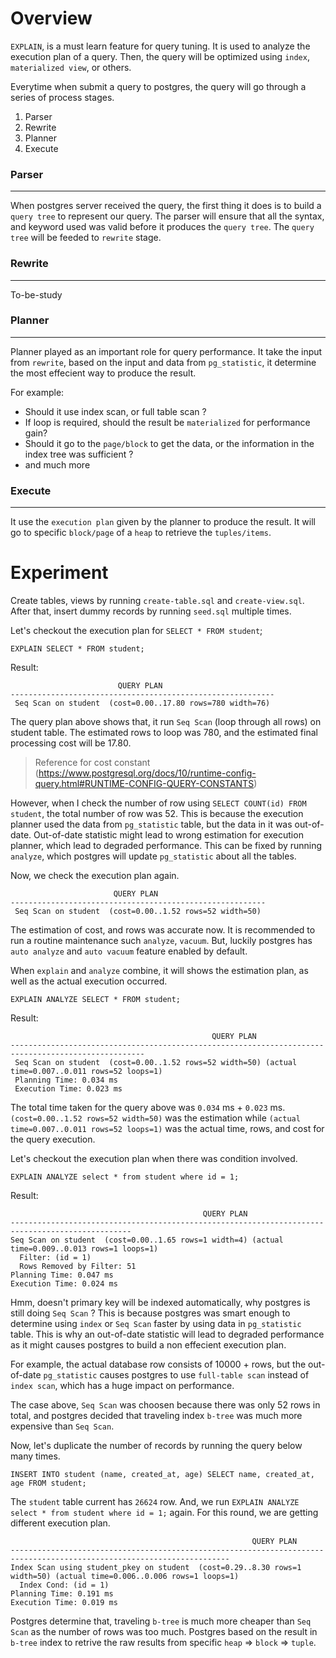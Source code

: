 # Overview
`EXPLAIN`, is a must learn feature for query tuning. It is used to analyze the execution plan of a query. Then, the query will be optimized using `index`, `materialized view`, or others.

Everytime when submit a query to postgres, the query will go through a series of process stages.

1. Parser
2. Rewrite
3. Planner
4. Execute

### Parser
---
When postgres server received the query, the first thing it does is to build a `query tree` to represent our query. The parser will ensure that all the syntax, and keyword used was valid before it produces the `query tree`. The `query tree` will be feeded to `rewrite` stage.

### Rewrite
---
To-be-study

### Planner
---
Planner played as an important role for query performance. It take the input from `rewrite`, based on the input and data from `pg_statistic`, it determine the most effecient way to produce the result.

For example:
- Should it use index scan, or full table scan ?
- If loop is required, should the result be `materialized` for performance gain?
- Should it go to the `page/block` to get the data, or the information in the index tree was sufficient ?
- and much more

### Execute
---
It use the `execution plan` given by the planner to produce the result. It will go to specific `block/page` of a `heap` to retrieve the `tuples/items`.

# Experiment
Create tables, views by running `create-table.sql` and `create-view.sql`. After that, insert dummy records by running `seed.sql` multiple times.

Let's checkout the execution plan for `SELECT * FROM student`;
```
EXPLAIN SELECT * FROM student;
```
Result: 
```
                        QUERY PLAN                         
-----------------------------------------------------------
 Seq Scan on student  (cost=0.00..17.80 rows=780 width=76)
 ```
 The query plan above shows that, it run `Seq Scan` (loop through all rows) on student table. The estimated rows to loop was 780, and the estimated final processing cost will be 17.80.
 > Reference for cost constant (https://www.postgresql.org/docs/10/runtime-config-query.html#RUNTIME-CONFIG-QUERY-CONSTANTS)

However, when I check the number of row using `SELECT COUNT(id) FROM student`, the total number of row was 52. This is because the execution planner used the data from `pg_statistic` table, but the data in it was out-of-date. Out-of-date statistic might lead to wrong estimation for execution planner, which lead to degraded performance. This can be fixed by running `analyze`, which postgres will update `pg_statistic` about all the tables. 

Now, we check the execution plan again.
```
                       QUERY PLAN                        
---------------------------------------------------------
 Seq Scan on student  (cost=0.00..1.52 rows=52 width=50)
```
The estimation of cost, and rows was accurate now. It is recommended to run a routine maintenance such `analyze`, `vacuum`. But, luckily postgres has `auto analyze` and `auto vacuum` feature enabled by default.

When `explain` and `analyze` combine, it will shows the estimation plan, as well as the actual execution occurred.
```
EXPLAIN ANALYZE SELECT * FROM student;
```
Result:
```
                                             QUERY PLAN                                             
----------------------------------------------------------------------------------------------------
 Seq Scan on student  (cost=0.00..1.52 rows=52 width=50) (actual time=0.007..0.011 rows=52 loops=1)
 Planning Time: 0.034 ms
 Execution Time: 0.023 ms
 ```
 The total time taken for the query above was `0.034` ms + `0.023` ms. `(cost=0.00..1.52 rows=52 width=50)` was the estimation while `(actual time=0.007..0.011 rows=52 loops=1)` was the actual time, rows, and cost for the query execution.

 Let's checkout the execution plan when there was condition involved.
 ```
 EXPLAIN ANALYZE select * from student where id = 1;
 ```
 Result:
 ```
                                            QUERY PLAN                                            
-------------------------------------------------------------------------------------------------
 Seq Scan on student  (cost=0.00..1.65 rows=1 width=4) (actual time=0.009..0.013 rows=1 loops=1)
   Filter: (id = 1)
   Rows Removed by Filter: 51
 Planning Time: 0.047 ms
 Execution Time: 0.024 ms
 ```
 Hmm, doesn't primary key will be indexed automatically, why postgres is still doing `Seq Scan` ? This is because postgres was smart enough to determine using `index` or `Seq Scan` faster by using data in `pg_statistic` table. This is why an out-of-date statistic will lead to degraded performance as it might causes postgres to build a non effecient execution plan. 

 For example, the actual database row consists of 10000 + rows, but the out-of-date `pg_statistic` causes postgres to use `full-table scan` instead of `index scan`, which has a huge impact on performance.
 
 The case above, `Seq Scan` was choosen because there was only 52 rows in total, and postgres decided that traveling index `b-tree` was much more expensive than `Seq Scan`.

 Now, let's duplicate the number of records by running the query below many times.
 ```
 INSERT INTO student (name, created_at, age) SELECT name, created_at, age FROM student;
 ```
 The `student` table current has `26624` row. And, we run `EXPLAIN ANALYZE select * from student where id = 1;` again. For this round, we are getting different execution plan.
 ```
                                                       QUERY PLAN                                                       
-----------------------------------------------------------------------------------------------------------------------
 Index Scan using student_pkey on student  (cost=0.29..8.30 rows=1 width=50) (actual time=0.006..0.006 rows=1 loops=1)
   Index Cond: (id = 1)
 Planning Time: 0.191 ms
 Execution Time: 0.019 ms
 ```
 Postgres determine that, traveling `b-tree` is much more cheaper than `Seq Scan` as the number of rows was too much. Postgres based on the result in `b-tree` index to retrive the raw results from specific `heap` => `block` => `tuple`.

 
